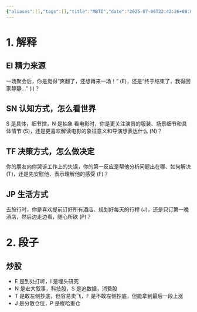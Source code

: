 ```yaml
---
{"aliases":[],"tags":[],"title":"MBTI","date":"2025-07-06T22:42:26+08:00","date_modify":"2025-07-20T21:20:35+08:00","dg-publish":true,"permalink":"/Publish/04_社科知识/MBTI/","dgPassFrontmatter":true,"created":"2025-07-06T22:42:26+08:00","updated":"2025-07-20T21:20:35+08:00"}
---
```



# 1. 解释

## EI 精力来源

一场聚会后，你是觉得“爽翻了，还想再来一场！” (E)，还是“终于结束了，我得回家静静…” (I)？

## SN 认知方式，怎么看世界

S 是具体，细节控，N 是抽象
看电影时，你是更关注演员的服装、场景细节和具体情节 (S)，还是更喜欢解读电影的象征意义和导演想表达什么 (N)？

## TF 决策方式，怎么做决定

你的朋友向你哭诉工作上的失误，你的第一反应是帮他分析问题出在哪、如何解决 (T)，还是先安慰他、表示理解他的感受 (F)？

## JP 生活方式

去旅行时，你是喜欢提前订好所有酒店、规划好每天的行程 (J)，还是只订第一晚酒店，然后边走边看，随心所欲 (P)？

# 2. 段子

## 炒股

- E 是到处打听，I 是埋头研究
- N 是宏大叙事，科技股，S 是追数据，消费股
- T 是敢左侧抄底，但容易卖飞，F 是不敢左侧抄底，但能拿到最后一段上涨
- J 是分散仓位，P 是梭哈重仓
